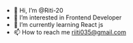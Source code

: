 - 👋 Hi, I’m @Riti-20
- 👀 I’m interested in Frontend Developer
- 🌱 I’m currently learning React js
- 📫 How to reach me riiti035@gmail.com


<!---
Riti-20/Riti-20 is a ✨ special ✨ repository because its `README.md` (this file) appears on your GitHub profile.
You can click the Preview link to take a look at your changes.
--->
